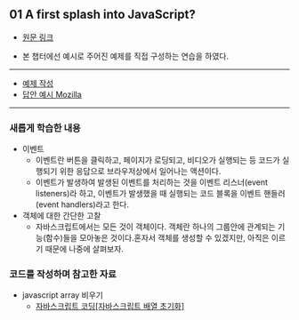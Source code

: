 ## 01 A first splash into JavaScript?

* [원문 링크](https://developer.mozilla.org/ko/docs/Learn/JavaScript/First_steps/A_first_splash)

* 본 챕터에선 예시로 주어진 예제를 직접 구성하는 연습을 하였다.

---

* [예제 작성](./srcs/01_first-splash/mine)
* [답안 예시 Mozilla](./srcs/01_first-splash/mdn)

---
### 새롭게 학습한 내용
* 이벤트
    - 이벤트란 버튼을 클릭하고, 페이지가 로딩되고, 비디오가 실행되는 등 코드가 실행되기 위한 응답으로 브라우저상에서 일어나는 액션이다. 
    - 이벤트가 발생하여 발생된 이벤트를 처리하는 것을 이벤트 리스너(event listeners)라 하고, 이벤트가 발생했을 때 실행되는 코드 블록을 이벤트 핸들러(event handlers)라고 한다.
* 객체에 대한 간단한 고찰
    - 자바스크립트에서는 모든 것이 객체이다. 객체란 하나의 그룹안에 관계되는 기능(함수)들을 모아놓은 것이다.혼자서 객체를 생성할 수 있겠지만, 아직은 이르기 때문에 나중에 살펴보자.
### 코드를 작성하며 참고한 자료
* javascript array 비우기
    - [자바스크립트 코딩[자바스크립트 배열 초기화]](https://jamesdreaming.tistory.com/44)
